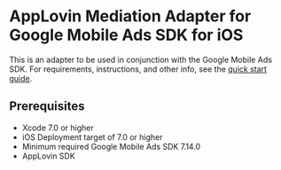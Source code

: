 # AppLovin Mediation Adapter for Google Mobile Ads SDK for iOS

This is an adapter to be used in conjunction with the Google Mobile Ads SDK.
For requirements, instructions, and other info, see the
[quick start guide](https://developers.google.com/admob/ios/quick-start).

## Prerequisites

-   Xcode 7.0 or higher
-   iOS Deployment target of 7.0 or higher
-   Minimum required Google Mobile Ads SDK 7.14.0
-   AppLovin SDK
